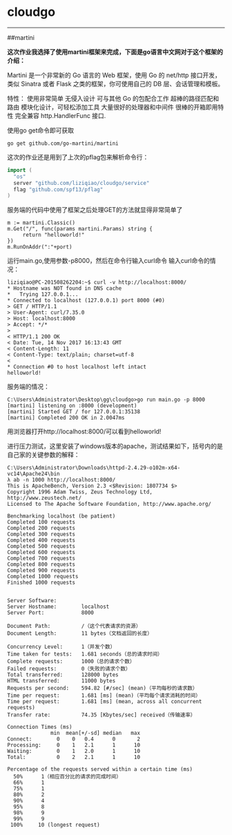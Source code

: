 # cloudgo
-----------------------
##martini

**这次作业我选择了使用martini框架来完成，下面是go语言中文网对于这个框架的介绍：**

Martini 是一个非常新的 Go 语言的 Web 框架，使用 Go 的 net/http 接口开发，类似 Sinatra 或者 Flask 之类的框架，你可使用自己的 DB 层、会话管理和模板。

特性：
使用非常简单
无侵入设计
可与其他 Go 的包配合工作
超棒的路径匹配和路由
模块化设计，可轻松添加工具
大量很好的处理器和中间件
很棒的开箱即用特性
完全兼容 http.HandlerFunc 接口.

使用go get命令即可获取
``` 
go get github.com/go-martini/martini
```
这次的作业还是用到了上次的pflag包来解析命令行：
``` go
import (
  "os"
  server "github.com/liziqiao/cloudgo/service"
  flag "github.com/spf13/pflag"
)
```
服务端的代码中使用了框架之后处理GET的方法就显得非常简单了
```
m := martini.Classic()
m.Get("/", func(params martini.Params) string {
     return "helloworld!"
})
m.RunOnAddr(":"+port)
```

运行main.go,使用参数-p8000，然后在命令行输入curl命令
输入curl命令的情况：
```
liziqiao@PC-201508262204:~$ curl -v http://localhost:8000/
* Hostname was NOT found in DNS cache
*   Trying 127.0.0.1...
* Connected to localhost (127.0.0.1) port 8000 (#0)
> GET / HTTP/1.1
> User-Agent: curl/7.35.0
> Host: localhost:8000
> Accept: */*
>
< HTTP/1.1 200 OK
< Date: Tue, 14 Nov 2017 16:13:43 GMT
< Content-Length: 11
< Content-Type: text/plain; charset=utf-8
<
* Connection #0 to host localhost left intact
helloworld!
```
服务端的情况：
```
C:\Users\Administrator\Desktop\gg\cloudgo>go run main.go -p 8000
[martini] listening on :8000 (development)
[martini] Started GET / for 127.0.0.1:35138
[martini] Completed 200 OK in 2.0047ms
```
用浏览器打开http://localhost:8000/可以看到helloworld!

进行压力测试，这里安装了windows版本的apache，测试结果如下，括号内的是自己家的关键参数的解释：
```
C:\Users\Administrator\Downloads\httpd-2.4.29-o102m-x64-vc14\Apache24\bin
λ ab -n 1000 http://localhost:8000/
This is ApacheBench, Version 2.3 <$Revision: 1807734 $>
Copyright 1996 Adam Twiss, Zeus Technology Ltd, http://www.zeustech.net/
Licensed to The Apache Software Foundation, http://www.apache.org/

Benchmarking localhost (be patient)
Completed 100 requests
Completed 200 requests
Completed 300 requests
Completed 400 requests
Completed 500 requests
Completed 600 requests
Completed 700 requests
Completed 800 requests
Completed 900 requests
Completed 1000 requests
Finished 1000 requests


Server Software:
Server Hostname:        localhost
Server Port:            8000

Document Path:          /（这个代表请求的资源）
Document Length:        11 bytes（文档返回的长度）

Concurrency Level:      1（并发个数）
Time taken for tests:   1.681 seconds（总的请求时间）
Complete requests:      1000（总的请求个数）
Failed requests:        0（失败的请求个数）
Total transferred:      128000 bytes
HTML transferred:       11000 bytes
Requests per second:    594.82 [#/sec] (mean)（平均每秒的请求数）
Time per request:       1.681 [ms] (mean)（平均每个请求消耗的时间）
Time per request:       1.681 [ms] (mean, across all concurrent requests)
Transfer rate:          74.35 [Kbytes/sec] received（传输速率）

Connection Times (ms)
              min  mean[+/-sd] median   max
Connect:        0    0   0.4      0       2
Processing:     0    1   2.1      1      10
Waiting:        0    1   2.0      1      10
Total:          0    2   2.1      1      10

Percentage of the requests served within a certain time (ms)
  50%      1（相应百分比的请求的完成时间）
  66%      1
  75%      1
  80%      2
  90%      4
  95%      8
  98%      9
  99%      9
 100%     10 (longest request)
```



